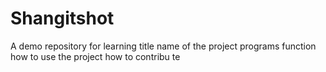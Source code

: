 # Shangitshot
A demo repository for learning
title name of the project
programs 
function 
how to use the project
how to contribu te
